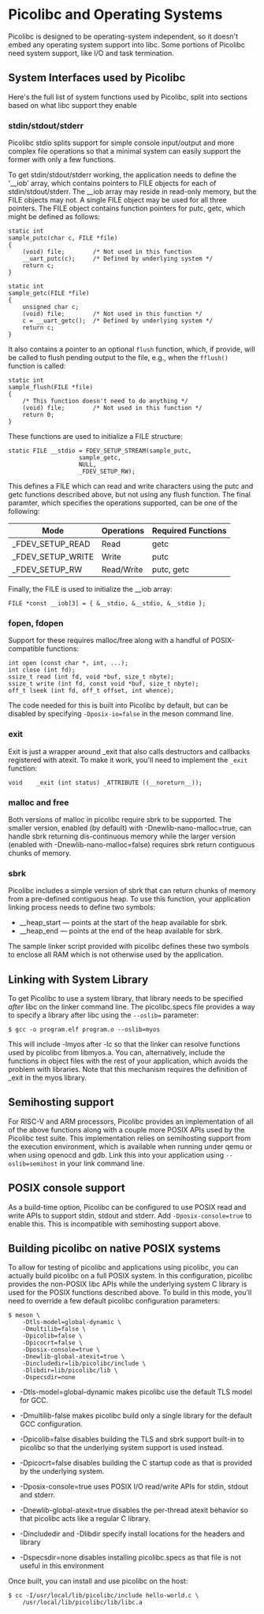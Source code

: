 # Picolibc and Operating Systems

Picolibc is designed to be operating-system independent, so it doesn't
embed any operating system support into libc. Some portions of
Picolibc need system support, like I/O and task termination.

## System Interfaces used by Picolibc

Here's the full list of system functions used by Picolibc, split into
sections based on what libc support they enable

### stdin/stdout/stderr

Picolibc stdio splits support for simple console input/output and more
complex file operations so that a minimal system can easily support
the former with only a few functions.

To get stdin/stdout/stderr working, the application needs to define
the '__iob' array, which contains pointers to FILE objects for each of
stdin/stdout/stderr. The __iob array may reside in read-only memory,
but the FILE objects may not. A single FILE object may be used for all
three pointers. The FILE object contains function pointers for putc,
getc, which might be defined as follows:

	static int
	sample_putc(char c, FILE *file)
	{
		(void) file;		/* Not used in this function
		__uart_putc(c);		/* Defined by underlying system */
		return c;
	}

	static int
	sample_getc(FILE *file)
	{
		unsigned char c;
		(void) file;		/* Not used in this function */
		c = __uart_getc();	/* Defined by underlying system */
		return c;
	}

It also contains a pointer to an optional `flush` function, which, if
provide, will be called to flush pending output to the file, e.g.,
when the `fflush()` function is called:

	static int
	sample_flush(FILE *file)
	{
		/* This function doesn't need to do anything */
		(void) file;		/* Not used in this function */
		return 0;
	}

These functions are used to initialize a FILE structure:

	static FILE __stdio = FDEV_SETUP_STREAM(sample_putc,
						sample_getc,
						NULL,
						_FDEV_SETUP_RW);

This defines a FILE which can read and write characters using the putc
and getc functions described above, but not using any flush
function. The final paramter, which specifies the operations
supported, can be one of the following:

| Mode              | Operations | Required Functions |
|-------------------|------------|--------------------|
| _FDEV_SETUP_READ  | Read       | getc               |
| _FDEV_SETUP_WRITE | Write      | putc               |
| _FDEV_SETUP_RW    | Read/Write | putc, getc         |

Finally, the FILE is used to initialize the __iob array:

	FILE *const __iob[3] = { &__stdio, &__stdio, &__stdio };

### fopen, fdopen

Support for these requires malloc/free along with a handful of
POSIX-compatible functions:

	int open (const char *, int, ...);
	int close (int fd);
	ssize_t read (int fd, void *buf, size_t nbyte);
	ssize_t write (int fd, const void *buf, size_t nbyte);
	off_t lseek (int fd, off_t offset, int whence);

The code needed for this is built into Picolibc by default, but can be
disabled by specifying `-Dposix-io=false` in the meson command line.

### exit

Exit is just a wrapper around _exit that also calls destructors and
callbacks registered with atexit. To make it work, you'll need to
implement the `_exit` function:

	void	_exit (int status) _ATTRIBUTE ((__noreturn__));

### malloc and free

Both versions of malloc in picolibc require sbrk to be supported. The
smaller version, enabled (by default) with -Dnewlib-nano-malloc=true,
can handle sbrk returning dis-continuous memory while the larger
version (enabled with -Dnewlib-nano-malloc=false) requires sbrk return
contiguous chunks of memory.

### sbrk

Picolibc includes a simple version of sbrk that can return chunks of
memory from a pre-defined contiguous heap. To use this function, your
application linking process needs to define two symbols:

 * __heap_start — points at the start of the heap available for sbrk.
 * __heap_end — points at the end of the heap available for sbrk.

The sample linker script provided with picolibc defines these two
symbols to enclose all RAM which is not otherwise used by the
application.

## Linking with System Library

To get Picolibc to use a system library, that library needs to be
specified *after* libc on the linker command line. The picolibc.specs
file provides a way to specify a library after libc using the
`--oslib=` parameter:

	$ gcc -o program.elf program.o --oslib=myos

This will include -lmyos after -lc so that the linker can resolve
functions used by picolibc from libmyos.a. You can, alternatively,
include the functions in object files with the rest of your
application, which avoids the problem with libraries. Note that this
mechanism requires the definition of _exit in the myos library.

## Semihosting support

For RISC-V and ARM processors, Picolibc provides an implementation of
all of the above functions along with a couple more POSIX APIs used by
the Picolibc test suite. This implementation relies on semihosting
support from the execution environment, which is available when
running under qemu or when using openocd and gdb. Link this into your
application using `--oslib=semihost` in your link command line.

## POSIX console support

As a build-time option, Picolibc can be configured to use POSIX read
and write APIs to support stdin, stdout and stderr. Add
`-Dposix-console=true` to enable this. This is incompatible with
semihosting support above.

## Building picolibc on native POSIX systems

To allow for testing of picolibc and applications using picolibc, you
can actually build picolibc on a full POSIX system. In this
configuration, picolibc provides the non-POSIX libc APIs while the
underlying system C library is used for the POSIX functions described
above. To build in this mode, you'll need to override a few default
picolibc configuration parameters:

	$ meson \
		-Dtls-model=global-dynamic \
		-Dmultilib=false \
		-Dpicolib=false \
		-Dpicocrt=false \
		-Dposix-console=true \
		-Dnewlib-global-atexit=true \
		-Dincludedir=lib/picolibc/include \
		-Dlibdir=lib/picolibc/lib \
		-Dspecsdir=none

 * -Dtls-model=global-dynamic makes picolibc use the default TLS model
   for GCC.

 * -Dmultilib-false makes picolibc build only a single library for the
   default GCC configuration.

 * -Dpicolib=false disables building the TLS and sbrk support built-in
   to picolibc so that the underlying system support is used instead.

 * -Dpicocrt=false disables building the C startup code as that is
   provided by the underlying system.

 * -Dposix-console=true uses POSIX I/O read/write APIs for stdin,
    stdout and stderr.

 * -Dnewlib-global-atexit=true disables the per-thread atexit behavior
   so that picolibc acts like a regular C library.

 * -Dincludedir and -Dlibdir specify install locations for the headers
   and library

 * -Dspecsdir=none disables installing picolibc.specs as that file
   is not useful in this environment

Once built, you can install and use picolibc on the host:

	$ cc -I/usr/local/lib/picolibc/include hello-world.c \
		/usr/local/lib/picolibc/lib/libc.a

